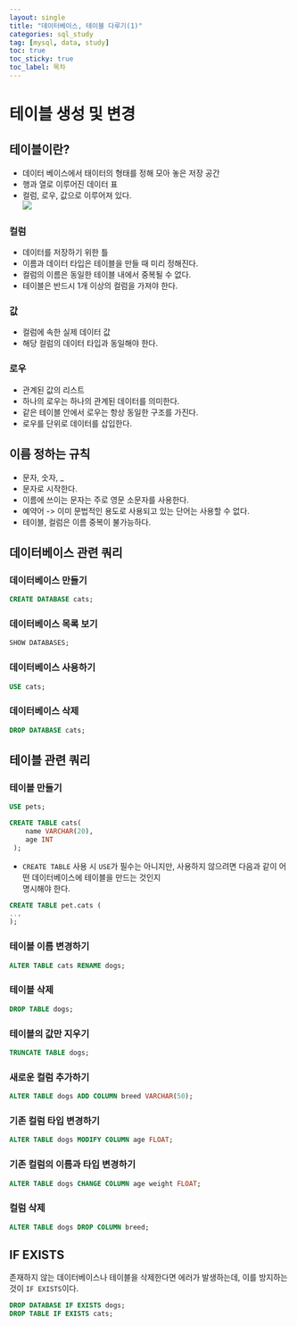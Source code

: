```yaml
---
layout: single
title: "데이터베이스, 테이블 다루기(1)"
categories: sql_study
tag: [mysql, data, study]
toc: true
toc_sticky: true
toc_label: 목차
---
```


# 테이블 생성 및 변경

## 테이블이란?

-   데이터 베이스에서 태이터의 형태를 정해 모아 놓은 저장 공간
-   행과 열로 이루어진 데이터 표
-   컬럼, 로우, 값으로 이루어져 있다.  
    ![](https://velog.velcdn.com/images/pine1230/post/f3fdf2d3-2e7d-4f55-b03f-4ed7c035aeb6/image.png)

### 컬럼

-   데이터를 저장하기 위한 틀
-   이름과 데이터 타입은 테이블을 만들 때 미리 정해진다.
-   컬럼의 이름은 동일한 테이블 내에서 중복될 수 없다.
-   테이블은 반드시 1개 이상의 컬럼을 가져야 한다.

### 값

-   컬럼에 속한 실제 데이터 값
-   해당 컬럼의 데이터 타입과 동일해야 한다.

### 로우

-   관계된 값의 리스트
-   하나의 로우는 하나의 관계된 데이터를 의미한다.
-   같은 테이블 안에서 로우는 항상 동일한 구조를 가진다.
-   로우를 단위로 데이터를 삽입한다.

## 이름 정하는 규칙

-   문자, 숫자, \_
-   문자로 시작한다.
-   이름에 쓰이는 문자는 주로 영문 소문자를 사용한다.
-   예약어 -> 이미 문법적인 용도로 사용되고 있는 단어는 사용할 수 없다.
-   테이블, 컬럼은 이름 중복이 불가능하다.

## 데이터베이스 관련 쿼리

### 데이터베이스 만들기

```sql
CREATE DATABASE cats;
```

### 데이터베이스 목록 보기

```sql
SHOW DATABASES;
```

### 데이터베이스 사용하기

```sql
USE cats;
```

### 데이터베이스 삭제

```sql
DROP DATABASE cats;
```

## 테이블 관련 쿼리

### 테이블 만들기

```sql
USE pets;

CREATE TABLE cats( 
    name VARCHAR(20),
    age INT
 );
```

-   `CREATE TABLE` 사용 시 `USE`가 필수는 아니지만, 사용하지 않으려면 다음과 같이 어떤 데이터베이스에 테이블을 만드는 것인지  
    명시해야 한다.

```sql
CREATE TABLE pet.cats (
...
);
```

### 테이블 이름 변경하기

```sql
ALTER TABLE cats RENAME dogs;
```

### 테이블 삭제

```sql
DROP TABLE dogs;
```

### 테이블의 값만 지우기

```sql
TRUNCATE TABLE dogs;
```

### 새로운 컬럼 추가하기

```sql
ALTER TABLE dogs ADD COLUMN breed VARCHAR(50);
```

### 기존 컬럼 타입 변경하기

```sql
ALTER TABLE dogs MODIFY COLUMN age FLOAT;
```

### 기존 컬럼의 이름과 타입 변경하기

```sql
ALTER TABLE dogs CHANGE COLUMN age weight FLOAT;
```

### 컬럼 삭제

```sql
ALTER TABLE dogs DROP COLUMN breed;
```

## IF EXISTS

존재하지 않는 데이터베이스나 테이블을 삭제한다면 에러가 발생하는데, 이를 방지하는 것이 `IF EXISTS`이다.

```sql
DROP DATABASE IF EXISTS dogs;
DROP TABLE IF EXISTS cats;
```